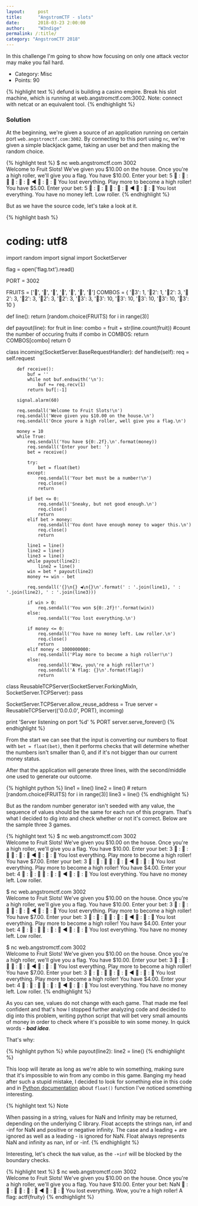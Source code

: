 ```yaml
---
layout:     post
title:      "AngstromCTF - slots"
date:       2018-03-23 2:00:00
author:     "W3ndige"
permalink: /:title/
category: "AngstromCTF 2018"
---
```


In this challenge I'm going to show how focusing on only one attack vector may make you fail hard.

- Category: Misc
- Points: 90

{% highlight text %}
defund is building a casino empire. Break his slot machine, which is running at web.angstromctf.com:3002. Note: connect with netcat or an equivalent tool.
{% endhighlight %}

### Solution

At the beginning, we're given a source of an application running on certain port `web.angstromctf.com:3002`. By connecting to this port using `nc`, we're given a simple blackjack game, taking an user bet and then making the random choice.

{% highlight test %}
$ nc web.angstromctf.com 3002                                                           
Welcome to Fruit Slots!
We've given you $10.00 on the house.
Once you're a high roller, we'll give you a flag.
You have $10.00.
Enter your bet: 5
🍐 : 🍈 : 🍈
🍉 : 🍇 : 🍒 ◀
🍒 : 🍌 : 🍒
You lost everything.
Play more to become a high roller!
You have $5.00.
Enter your bet: 5
🍐 : 🍌 : 🍒
🍇 : 🍌 : 🍒 ◀
🍒 : 🍇 : 🍉
You lost everything.
You have no money left. Low roller.
{% endhighlight %}

But as we have the source code, let's take a look at it.

{% highlight bash %}
# coding: utf8

import random
import signal
import SocketServer

flag = open('flag.txt').read()

PORT = 3002

FRUITS = ['🍌', '🍒', '🍐', '🍈', '🍇', '🍊', '🍉']
COMBOS = {
	'🍌3': 1,
	'🍒2': 1,
	'🍐2': 3,
	'🍈2': 3,
	'🍇2': 3,
	'🍊2': 3,
	'🍉2': 3,
	'🍒3': 3,
	'🍐3': 10,
	'🍈3': 10,
	'🍇3': 10,
	'🍊3': 10,
	'🍉3': 10
}

def line():
	return [random.choice(FRUITS) for i in range(3)]

def payout(line):
	for fruit in line:
		combo = fruit + str(line.count(fruit)) #count the number of occuring fruits
		if combo in COMBOS:
			return COMBOS[combo]
	return 0

class incoming(SocketServer.BaseRequestHandler):
	def handle(self):
		req = self.request

		def receive():
			buf = ''
			while not buf.endswith('\n'):
				buf += req.recv(1)
			return buf[:-1]

		signal.alarm(60)

		req.sendall('Welcome to Fruit Slots!\n')
		req.sendall('Weve given you $10.00 on the house.\n')
		req.sendall('Once youre a high roller, well give you a flag.\n')

		money = 10
		while True:
			req.sendall('You have ${0:.2f}.\n'.format(money))
			req.sendall('Enter your bet: ')
			bet = receive()

			try:
				bet = float(bet)
			except:
				req.sendall('Your bet must be a number!\n')
				req.close()
				return

			if bet <= 0:
				req.sendall('Sneaky, but not good enough.\n')
				req.close()
				return
			elif bet > money:
				req.sendall('You dont have enough money to wager this.\n')
				req.close()
				return

			line1 = line()
			line2 = line()
			line3 = line()
			while payout(line2):
				line2 = line()
			win = bet * payout(line2)
			money += win - bet

			req.sendall('{}\n{} ◀\n{}\n'.format(' : '.join(line1), ' : '.join(line2), ' : '.join(line3)))

			if win > 0:
				req.sendall('You won ${0:.2f}!'.format(win))
			else:
				req.sendall('You lost everything.\n')

			if money <= 0:
				req.sendall('You have no money left. Low roller.\n')
				req.close()
				return
			elif money < 1000000000:
				req.sendall('Play more to become a high roller!\n')
			else:
				req.sendall('Wow, you\'re a high roller!\n')
				req.sendall('A flag: {}\n'.format(flag))
				return

class ReusableTCPServer(SocketServer.ForkingMixIn, SocketServer.TCPServer):
	pass

SocketServer.TCPServer.allow_reuse_address = True
server = ReusableTCPServer(('0.0.0.0', PORT), incoming)

print 'Server listening on port %d' % PORT
server.serve_forever()
{% endhighlight %}

From the start we can see that the input is converting our numbers to float with `bet = float(bet)`, then it performs checks that will determine whether the numbers isn't smaller than 0, and if it's not bigger than our current money status.

After that the application will generate three lines, with the second/middle one used to generate our outcome.

{% highlight python %}
line1 = line()
line2 = line() # return [random.choice(FRUITS) for i in range(3)]
line3 = line()
{% endhighlight %}

But as the random number generator isn't seeded with any value, the sequence of values should be the same for each run of this program. That's what I decided to dig into and check whether or not it's correct. Below are the sample three 3 games.

{% highlight text %}
$ nc web.angstromctf.com 3002                                                           
Welcome to Fruit Slots!
We've given you $10.00 on the house.
Once you're a high roller, we'll give you a flag.
You have $10.00.
Enter your bet: 3
🍐 : 🍈 : 🍈
🍉 : 🍇 : 🍒 ◀
🍒 : 🍌 : 🍒
You lost everything.
Play more to become a high roller!
You have $7.00.
Enter your bet: 3
🍐 : 🍌 : 🍒
🍇 : 🍌 : 🍒 ◀
🍒 : 🍇 : 🍉
You lost everything.
Play more to become a high roller!
You have $4.00.
Enter your bet: 4
🍉 : 🍇 : 🍇
🍌 : 🍐 : 🍉 ◀
🍊 : 🍈 : 🍈
You lost everything.
You have no money left. Low roller.

$ nc web.angstromctf.com 3002                                                           
Welcome to Fruit Slots!
We've given you $10.00 on the house.
Once you're a high roller, we'll give you a flag.
You have $10.00.
Enter your bet: 3
🍐 : 🍈 : 🍈
🍉 : 🍇 : 🍒 ◀
🍒 : 🍌 : 🍒
You lost everything.
Play more to become a high roller!
You have $7.00.
Enter your bet: 3
🍐 : 🍌 : 🍒
🍇 : 🍌 : 🍒 ◀
🍒 : 🍇 : 🍉
You lost everything.
Play more to become a high roller!
You have $4.00.
Enter your bet: 4
🍉 : 🍇 : 🍇
🍌 : 🍐 : 🍉 ◀
🍊 : 🍈 : 🍈
You lost everything.
You have no money left. Low roller.

$ nc web.angstromctf.com 3002                                                           
Welcome to Fruit Slots!
We've given you $10.00 on the house.
Once you're a high roller, we'll give you a flag.
You have $10.00.
Enter your bet: 3
🍐 : 🍈 : 🍈
🍉 : 🍇 : 🍒 ◀
🍒 : 🍌 : 🍒
You lost everything.
Play more to become a high roller!
You have $7.00.
Enter your bet: 3
🍐 : 🍌 : 🍒
🍇 : 🍌 : 🍒 ◀
🍒 : 🍇 : 🍉
You lost everything.
Play more to become a high roller!
You have $4.00.
Enter your bet: 4
🍉 : 🍇 : 🍇
🍌 : 🍐 : 🍉 ◀
🍊 : 🍈 : 🍈
You lost everything.
You have no money left. Low roller.
{% endhighlight %}

As you can see, values do not change with each game. That made me feel confident and that's how I stopped further analyzing code and decided to dig into this problem, writing python script that will bet very small amounts of money in order to check where it's possible to win some money. In quick words - ***bad idea***.

That's why:

{% highlight python %}
while payout(line2):
  line2 = line()
{% endhighlight %}

This loop will iterate as long as we're able to win something, making sure that it's impossible to win from any combo in this game. Banging my head after such a stupid mistake, I decided to look for something else in this code and in [Python documentation](https://docs.python.org/2/library/functions.html#float) about `float()` function I've noticed something interesting.

{% highlight text %}
Note

When passing in a string, values for NaN and Infinity may be returned, depending on the underlying C library. Float accepts the strings nan, inf and -inf for NaN and positive or negative infinity. The case and a leading + are ignored as well as a leading - is ignored for NaN. Float always represents NaN and infinity as nan, inf or -inf.
{% endhighlight %}

Interesting, let's check the `NaN` value, as the `-+inf` will be blocked by the boundary checks.

{% highlight text %}
$ nc web.angstromctf.com 3002                                                           
Welcome to Fruit Slots!
We've given you $10.00 on the house.
Once you're a high roller, we'll give you a flag.
You have $10.00.
Enter your bet: NaN
🍐 : 🍈 : 🍈
🍉 : 🍇 : 🍒 ◀
🍒 : 🍌 : 🍒
You lost everything.
Wow, you're a high roller!
A flag: actf{fruity}
{% endhighlight %}
